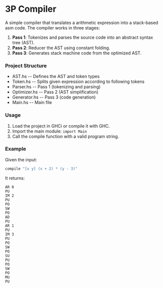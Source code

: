 # 3P Compiler

A simple compiler that translates a arithmetic expression into a stack-based asm code. The compiler works in three stages:

1. **Pass 1**: Tokenizes and parses the source code into an abstract syntax tree (AST).
2. **Pass 2**: Reducer the AST using constant folding.
3. **Pass 3**: Generates stack machine code from the optimized AST.

### Project Structure
* AST.hs -- Defines the AST and token types
* Token.hs -- Splits given expression according to following tokens
* Parser.hs -- Pass 1 (tokenizing and parsing)
* Optimizer.hs -- Pass 2 (AST simplification)
* Generator.hs -- Pass 3 (code generation)
* Main.hs -- Main file


### Usage

1. Load the project in GHCi or compile it with GHC.
2. Import the main module: `import Main`
3. Call the compile function with a valid program string.

### Example

Given the input:

```haskell
compile "[x y] (x + 2) * (y - 3)"
```

It returns:

```
AR 0
PU
IM 2
PU
PO
SW
PO
AD
PU
AR 1
PU
IM 3
PU
PO
SW
PO
SU
PU
PO
SW
PO
MU
PU
```